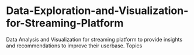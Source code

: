 # Data-Exploration-and-Visualization-for-Streaming-Platform
Data Analysis and Visualization for streaming platform to provide insights and recommendations to improve their userbase. Topics
